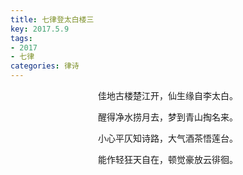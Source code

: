 ```yaml
---
title: 七律登太白楼三
key: 2017.5.9
tags: 
- 2017
- 七律
categories: 律诗
---
```


<p align="center">佳地古楼楚江开，仙生缘自李太白。
</p>
<p align="center">醒得净水捞月去，梦到青山掏名来。
</p>
<p align="center">小心平仄知诗路，大气酒茶悟莲台。
</p>
<p align="center">能作轻狂天自在，顿觉豪放云徘徊。
</p>
